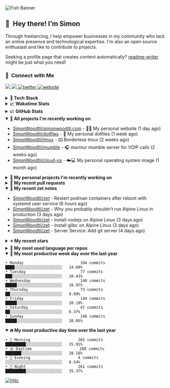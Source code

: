 ![Fish Banner](assets/fish.webp)

## 👋 &nbsp;Hey there! I’m Simon

Through freelancing, I help empower businesses in my community who lack
an online presence and technological expertise. I'm also an open source
enthusiast and like to contribute to projects.

Seeking a profile page that creates content automatically?
[readme-writer] might be just what you need!

### 🤝 &nbsp;Connect with Me

<div align="left">
<a href="https://linkedin.com/in/simonwoodtli" target="_blank">
<img src="https://img.shields.io/badge/linkedin-1E77B5?style=for-the-badge&logo=linkedin&logoColor=white alt=linkedin" />
</a>
<a href="https://github.com/simonwoodtli" target="_blank">
<img src="https://img.shields.io/badge/github-24292E?style=for-the-badge&logo=github&logoColor=white alt=github" />
</a>
<a href="https://twitter.com/simonwoodtlidev" target="_blank">
<img src="https://img.shields.io/badge/twitter-26a7de?style=for-the-badge&logo=twitter&logoColor=white" alt="twitter"/>
</a>
<a href="https://simonwoodtli.com" target="_blank">
<img src="https://img.shields.io/badge/website-E2925F?style=for-the-badge&logo=google-chrome&logoColor=white" alt="website"/>
</a>
</div>
<br/>


<details>
  <summary><b>🧰 Tech Stack</b></summary>
  <div align="center">
  <a href="https://skillicons.dev" target="_blank">
  <img src="https://skillicons.dev/icons?i=js,html,css,bash,python,go,postgresql,docker,vim,linux" alt="JavaScript, HTML, CSS, Bash, Python, Go, PostgreSQL, Docker, Vim,
  Linux">
  </a>
  </div>
</details>

<details>
  <summary><b>📈 Wakatime Stats</b></summary>
  <p align="center"><a href="https://wakatime.com/@SimonWoodtli">
  <img align="center" width="400" height="300" src="https://wakatime.com/share/@SimonWoodtli/7761bcef-e104-47d9-912a-dfd6bf08868b.svg" />
  </a>
  <a href="https://wakatime.com/@SimonWoodtli">
  <img align="center" width="400" height="300" src="https://wakatime.com/share/@SimonWoodtli/341953df-6a40-47b7-8220-ace4eabe0a17.svg" />
  </a></p>

  <h4><b>💬 I've been working with the following languages over the last 7 days</b></h4>

```
• Markdown                       8 hrs 46 mins                  ███████████░░░░░░░░░░░░░░   42.59%
• YAML                           4 hrs 22 mins                  █████░░░░░░░░░░░░░░░░░░░░   21.24%
• HTML                           4 hrs 14 mins                  █████░░░░░░░░░░░░░░░░░░░░   20.56%
• JavaScript                     1 hr 33 mins                   ██░░░░░░░░░░░░░░░░░░░░░░░   7.58%
• Other                          52 mins                        █░░░░░░░░░░░░░░░░░░░░░░░░   4.26%
• Bash                           25 mins                        █░░░░░░░░░░░░░░░░░░░░░░░░   2.05%
• conf                           13 mins                        ░░░░░░░░░░░░░░░░░░░░░░░░░   1.11%
• INI                            3 mins                         ░░░░░░░░░░░░░░░░░░░░░░░░░   0.26%
• XML                            2 mins                         ░░░░░░░░░░░░░░░░░░░░░░░░░   0.19%
• CSS                            0 secs                         ░░░░░░░░░░░░░░░░░░░░░░░░░   0.08%
• sshconfig                      0 secs                         ░░░░░░░░░░░░░░░░░░░░░░░░░   0.08%
```

  <h4>👷 I've been working on the following projects over the last 7 days</h4>

```
• Unknown Project                8 hrs 20 mins                  ██████████░░░░░░░░░░░░░░░   40.52%
• simonwoodtli.com               6 hrs 2 mins                   ███████░░░░░░░░░░░░░░░░░░   29.31%
• zet                            4 hrs 8 mins                   █████░░░░░░░░░░░░░░░░░░░░   20.13%
• Private                        1 hr 51 mins                   ██░░░░░░░░░░░░░░░░░░░░░░░   8.99%
• cloud-os                       8 mins                         ░░░░░░░░░░░░░░░░░░░░░░░░░   0.69%
• dotfiles                       4 mins                         ░░░░░░░░░░░░░░░░░░░░░░░░░   0.37%
```

  <h4><b>🛠️ I've been working with the following editors over the last 7 days</b></h4>

```
• Vim                            20 hrs 35 mins                 █████████████████████████   100%
```

  <h4><b>💻 I've been working with the following operating systems over the last 7 days</b></h4>

```
• Linux                          20 hrs 35 mins                 █████████████████████████   100%
```

</details>

<details>
  <summary><b>📈 GitHub Stats</b></summary>
  <div align="center">
  <a href="https://github.com/anuraghazra/github-readme-stats"> 
  <img src="https://github-readme-stats.vercel.app/api?username=simonwoodtli&theme=onedark&show_icons=true&hide_rank=true&custom_title=Stats&count_private=true&hide_border=true&hide=issues&line_height=24&bg_color=0d1117" alt="Github Stats">
  <img src="https://github-readme-stats.vercel.app/api/top-langs/?username=simonwoodtli&layout=compact&theme=onedark&count_private=true&hide_border=true&bg_color=0d1117" alt="Top Langs">
  </a>
  </div>
</details>

<details open="">
  <summary><b>👷 All projects I'm recently working on</b></summary>

* [SimonWoodtli/simonwoodtli.com](https://github.com/SimonWoodtli/simonwoodtli.com) - 👨‍💻 My personal website (1 day ago)
* [SimonWoodtli/dotfiles](https://github.com/SimonWoodtli/dotfiles) - 🏡 My personal dotfiles (1 week ago)
* [SimonWoodtli/tmux](https://github.com/SimonWoodtli/tmux) - ⌨️ Borderless tmux (2 weeks ago)
* [SimonWoodtli/mumble](https://github.com/SimonWoodtli/mumble) - 🎧 murmur mumble server for VOIP calls (2 weeks ago)
* [SimonWoodtli/cloud-os](https://github.com/SimonWoodtli/cloud-os) - ☁️💻 My personal operating system image (1 month ago)

</details>
<details>
  <summary><b>🌱 My personal projects I'm recently working on</b></summary>

* [SimonWoodtli/simonwoodtli.com](https://github.com/SimonWoodtli/simonwoodtli.com) - 👨‍💻 My personal website (1 day ago)
* [SimonWoodtli/dotfiles](https://github.com/SimonWoodtli/dotfiles) - 🏡 My personal dotfiles (1 week ago)
* [SimonWoodtli/tmux](https://github.com/SimonWoodtli/tmux) - ⌨️ Borderless tmux (2 weeks ago)
* [SimonWoodtli/mumble](https://github.com/SimonWoodtli/mumble) - 🎧 murmur mumble server for VOIP calls (2 weeks ago)
* [SimonWoodtli/cloud-os](https://github.com/SimonWoodtli/cloud-os) - ☁️💻 My personal operating system image (1 month ago)

</details>
<details>
  <summary><b>🔨 My recent pull requests</b></summary>

* [feat: add wireguard-generate-keys script](https://github.com/SimonWoodtli/dotfiles-old/pull/14) on [SimonWoodtli/dotfiles-old](https://github.com/SimonWoodtli/dotfiles-old) (16 months ago)
* [feat: add video-to-gif script](https://github.com/SimonWoodtli/dotfiles-old/pull/13) on [SimonWoodtli/dotfiles-old](https://github.com/SimonWoodtli/dotfiles-old) (16 months ago)
* [feat: add spoof-mac-linux script](https://github.com/SimonWoodtli/dotfiles-old/pull/12) on [SimonWoodtli/dotfiles-old](https://github.com/SimonWoodtli/dotfiles-old) (16 months ago)
* [feat: add sp-tmux script](https://github.com/SimonWoodtli/dotfiles-old/pull/11) on [SimonWoodtli/dotfiles-old](https://github.com/SimonWoodtli/dotfiles-old) (16 months ago)
* [feat: add sp script](https://github.com/SimonWoodtli/dotfiles-old/pull/10) on [SimonWoodtli/dotfiles-old](https://github.com/SimonWoodtli/dotfiles-old) (16 months ago)

</details>
<details open="">
  <summary><b>📝 My recent zet notes</b></summary>

* [SimonWoodtli/zet](https://github.com/SimonWoodtli/zet/tree/1ad2f8f75579a8fb95bd7b4b1ef3066bf189eb17/20240130181509) - Restart podman containers after reboot with systemd user service (6 hours ago)
* [SimonWoodtli/zet](https://github.com/SimonWoodtli/zet/tree/cb060ba9f0016da2416e33f5c68c882fa92975ea/20240127164652) - Why you probably shouldn't run Alpine Linux in production (3 days ago)
* [SimonWoodtli/zet](https://github.com/SimonWoodtli/zet/tree/b58ec5ac2fb120ca173530fba5e57cd08a9dfe2c/20240127151000) - Install nodejs on Alpine Linux (3 days ago)
* [SimonWoodtli/zet](https://github.com/SimonWoodtli/zet/tree/0a025e6d3acd0f0a9d5ad087bc1679969470c070/20240127140914) - Install glibc on Alpine Linux (3 days ago)
* [SimonWoodtli/zet](https://github.com/SimonWoodtli/zet/tree/762b474b52ffcfa19be8ffe9fd64a7ded4568d48/20240125165554) - Server Service: Add git server (4 days ago)

</details>
<details>
  <summary><b>⭐ My recent stars</b></summary>

* [progit/progit2](https://github.com/progit/progit2) - Pro Git 2nd Edition (4 days ago)
* [MichaIng/DietPi](https://github.com/MichaIng/DietPi) - Lightweight justice for your single-board computer! (2 weeks ago)
* [mumble-voip/mumble](https://github.com/mumble-voip/mumble) - Mumble is an open-source, low-latency, high quality voice chat software. (2 weeks ago)
* [bigskysoftware/htmx](https://github.com/bigskysoftware/htmx) - </> htmx - high power tools for HTML (2 months ago)
* [CloudCannon/pagefind](https://github.com/CloudCannon/pagefind) - Static low-bandwidth search at scale (2 months ago)

</details>
<details>
  <summary><b>💬 My most used language per repos</b></summary>

```
• Shell                          16 repos                       ███████████████████░░░░░░   76.19%
• JavaScript                     1 repo                         █░░░░░░░░░░░░░░░░░░░░░░░░   4.76%
• CSS                            2 repos                        ██░░░░░░░░░░░░░░░░░░░░░░░   9.52%
• Nix                            1 repo                         █░░░░░░░░░░░░░░░░░░░░░░░░   4.76%
• HTML                           1 repo                         █░░░░░░░░░░░░░░░░░░░░░░░░   4.76%
```

</details>
<details open="">
  <summary><b>📆 My most productive week day over the last year</b></summary>

```
• Monday                         104 commits                    ████░░░░░░░░░░░░░░░░░░░░░   14.09%
• Tuesday                        77 commits                     ███░░░░░░░░░░░░░░░░░░░░░░   10.43%
• Wednesday                      140 commits                    █████░░░░░░░░░░░░░░░░░░░░   18.97%
• Thursday                       73 commits                     ██░░░░░░░░░░░░░░░░░░░░░░░   9.89%
• Friday                         149 commits                    █████░░░░░░░░░░░░░░░░░░░░   20.19%
• Saturday                       47 commits                     ██░░░░░░░░░░░░░░░░░░░░░░░   6.37%
• Sunday                         148 commits                    █████░░░░░░░░░░░░░░░░░░░░   20.05%
```

</details>
<details open="">
  <summary><b>🔥 My most productive day time over the last year</b></summary>

```
• 🌅 Morning                     265 commits                    █████████░░░░░░░░░░░░░░░░   35.91%
• 🌞 Daytime                     208 commits                    ███████░░░░░░░░░░░░░░░░░░   28.18%
• 🌇 Evening                     4 commits                      ░░░░░░░░░░░░░░░░░░░░░░░░░   0.54%
• 🌃 Night                       261 commits                    █████████░░░░░░░░░░░░░░░░   35.37%
```

</details>

[![Hits](https://hits.seeyoufarm.com/api/count/incr/badge.svg?url=https%3A%2F%2Fgithub.com%2Fsimonwoodtli&count_bg=%23689D6A&title_bg=%23282828&icon=&icon_color=%23E7E7E7&title=views+%28today+%2F+total%29&edge_flat=false)](https://hits.seeyoufarm.com)

[readme-writer]: <https://github.com/SimonWoodtli/readme-writer>

